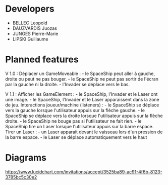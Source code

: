 # Developers

* BELLEC Leopold
* DAUZVARDIS Juozas
* JUNGES Pierre-Marie
* LIPSKI Guillaume

# Planned features

V 1.0 :
	Déplacer un GameMoveable :
	 - le SpaceShip peut aller à gauche, droite ou peut ne pas bouger.
	 - le SpaceShip ne peut pas sortir de l'écran par la gauche ni la droite.
	 - l'Invader se déplace vers le bas.
	
V 1.1 :
	Afficher les GameElement :
	 - le SpaceShip, l'Invader et le Laser ont une image.
	 - le SpaceShip, l'Invader et le Laser apparaissent dans la zone de jeu.
	Interactions joueur/machine (listeners) :
	 - le SpaceShip se déplace vers la gauche lorsque l'utilisateur appuis sur la flèche gauche.
	 - le SpaceShip se déplace vers la droite lorsque l'utilisateur appuis sur la flèche droite.
	 - le SpaceShip ne bouge pas si l'utilisateur ne fait rien.
	 - le SpaceShip tire un Laser lorsque l'utilisateur appuis sur la barre espace.
	Tirer un Laser :
	 - un Laser apparait devant le vaisseau lors d'un pression de la barre espace.
	 - le Laser se déplace automatiquement vers le haut

# Diagrams

https://www.lucidchart.com/invitations/accept/3525ba89-ac91-4f6b-8123-3785bc5c30e2